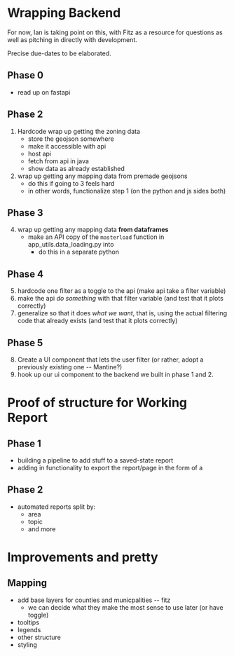 # Wrapping Backend

For now, Ian is taking point on this, with Fitz as a resource for questions as well as pitching in directly with development.

Precise due-dates to be elaborated.

## Phase 0

- read up on fastapi

## Phase 2

1. Hardcode wrap up getting the zoning data
   - store the geojson somewhere
   - make it accessible with api
   - host api
   - fetch from api in java
   - show data as already established
2. wrap up getting any mapping data from premade geojsons
   - do this if going to 3 feels hard
   - in other words, functionalize step 1 (on the python and js sides both)

## Phase 3

4. wrap up getting any mapping data **from dataframes**
   - make an API copy of the `masterload` function in app_utils.data_loading.py into
     - do this in a separate python

## Phase 4

5. hardcode one filter as a toggle to the api (make api take a filter variable)
6. make the api _do something_ with that filter variable (and test that it plots correctly)
7. generalize so that it does _what we want_, that is, using the actual filtering code that already exists (and test that it plots correctly)

## Phase 5

8. Create a UI component that lets the user filter (or rather, adopt a previously existing one -- Mantine?)
9. hook up our ui component to the backend we built in phase 1 and 2.

# Proof of structure for Working Report

## Phase 1

- building a pipeline to add stuff to a saved-state report
- adding in functionality to export the report/page in the form of a

## Phase 2

- automated reports split by:
  - area
  - topic
  - and more

# Improvements and pretty

## Mapping

- add base layers for counties and municpalities -- fitz
  - we can decide what they make the most sense to use later (or have toggle)
- tooltips
- legends
- other structure
- styling
